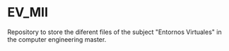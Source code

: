 # EV_MII
Repository to store the diferent files of the subject "Entornos Virtuales" in the computer engineering master.
